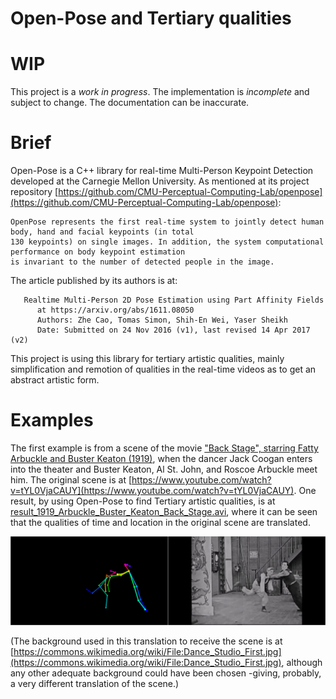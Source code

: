 # Open-Pose and Tertiary qualities

# WIP

This project is a *work in progress*. The implementation is *incomplete* and subject to change. The documentation can be inaccurate.

# Brief

Open-Pose is a C++ library for real-time Multi-Person Keypoint Detection developed at the Carnegie Mellon University. As mentioned at its project repository [https://github.com/CMU-Perceptual-Computing-Lab/openpose](https://github.com/CMU-Perceptual-Computing-Lab/openpose):

    OpenPose represents the first real-time system to jointly detect human body, hand and facial keypoints (in total
    130 keypoints) on single images. In addition, the system computational performance on body keypoint estimation
    is invariant to the number of detected people in the image.

The article published by its authors is at:

       Realtime Multi-Person 2D Pose Estimation using Part Affinity Fields
          at https://arxiv.org/abs/1611.08050
          Authors: Zhe Cao, Tomas Simon, Shih-En Wei, Yaser Sheikh
          Date: Submitted on 24 Nov 2016 (v1), last revised 14 Apr 2017 (v2)

This project is using this library for tertiary artistic qualities, mainly simplification and remotion of qualities in the real-time videos as to get an abstract artistic form.

# Examples

The first example is from a scene of the movie ["Back Stage", starring Fatty Arbuckle and Buster Keaton (1919)](https://en.wikipedia.org/wiki/Back_Stage_(1919_film)), when the dancer Jack Coogan enters into the theater and Buster Keaton, Al St. John, and Roscoe Arbuckle meet him. The original scene is at [https://www.youtube.com/watch?v=tYL0VjaCAUY](https://www.youtube.com/watch?v=tYL0VjaCAUY). One result, by using Open-Pose to find Tertiary artistic qualities, is at [result_1919_Arbuckle_Buster_Keaton_Back_Stage.avi](result_1919_Arbuckle_Buster_Keaton_Back_Stage.avi), where it can be seen that the qualities of time and location in the original scene are translated.

[![result_1919_Arbuckle_Buster_Keaton_Back_Stage.avi](extras/result_combined_1919_Arbuckle_Buster_Keaton_Back_Stage_frame_000513.png)](result_1919_Arbuckle_Buster_Keaton_Back_Stage.avi)

(The background used in this translation to receive the scene is at [https://commons.wikimedia.org/wiki/File:Dance_Studio_First.jpg](https://commons.wikimedia.org/wiki/File:Dance_Studio_First.jpg), although any other adequate background could have been chosen -giving, probably, a very different translation of the scene.)

